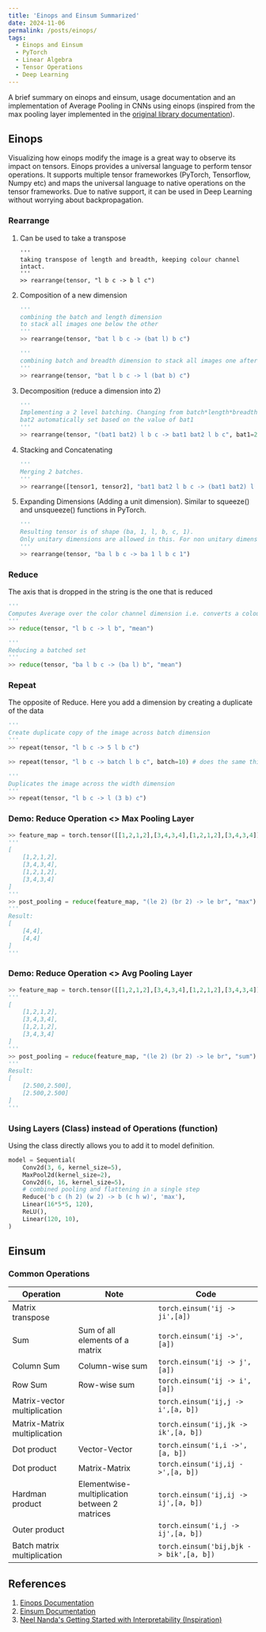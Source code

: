 ```yaml
---
title: 'Einops and Einsum Summarized'
date: 2024-11-06
permalink: /posts/einops/
tags:
  - Einops and Einsum
  - PyTorch
  - Linear Algebra
  - Tensor Operations
  - Deep Learning
---
```


A brief summary on einops and einsum, usage documentation and an implementation of Average Pooling in CNNs using einops (inspired from the max pooling layer implemented in the [original library documentation](https://einops.rocks/2-einops-for-deep-learning/#1d-2d-and-3d-pooling-are-defined-in-a-similar-way)).


## Einops
Visualizing how einops modify the image is a great way to observe its impact on tensors.
Einops provides a universal language to perform tensor operations. It supports multiple tensor frameworkes (PyTorch, Tensorflow, Numpy etc) and maps the universal language to native operations on the tensor frameworks. Due to native support, it can be used in Deep Learning without worrying about backpropagation.
### Rearrange
1. Can be used to take a transpose
    ```
    '''
    taking transpose of length and breadth, keeping colour channel intact.
    '''
    >> rearrange(tensor, "l b c -> b l c")
    ```

2. Composition of a new dimension
    ```python
    '''
    combining the batch and length dimension
    to stack all images one below the other
    '''
    >> rearrange(tensor, "bat l b c -> (bat l) b c")

    '''
    combining batch and breadth dimension to stack all images one after the other from left to right.
    '''
    >> rearrange(tensor, "bat l b c -> l (bat b) c")
    ```

3. Decomposition (reduce a dimension into 2)
    ```python
    '''
    Implementing a 2 level batching. Changing from batch*length*breadth*color to batch1*batch2*length*breadth*color
    bat2 automatically set based on the value of bat1
    '''
    >> rearrange(tensor, "(bat1 bat2) l b c -> bat1 bat2 l b c", bat1=2)
    ```

4. Stacking and Concatenating
    ```python
    '''
    Merging 2 batches.
    '''
    >> rearrange([tensor1, tensor2], "bat1 bat2 l b c -> (bat1 bat2) l b c", bat1=2)
    ```

5. Expanding Dimensions (Adding a unit dimension). Similar to squeeze() and unsqueeze() functions in PyTorch.
    ```python
    '''
    Resulting tensor is of shape (ba, 1, l, b, c, 1).
    Only unitary dimensions are allowed in this. For non unitary dimensions, see repeat()
    '''
    >> rearrange(tensor, "ba l b c -> ba 1 l b c 1")
    ```


### Reduce
The axis that is dropped in the string is the one that is reduced

```python
'''
Computes Average over the color channel dimension i.e. converts a colour image into black-white
'''
>> reduce(tensor, "l b c -> l b", "mean")

'''
Reducing a batched set
'''
>> reduce(tensor, "ba l b c -> (ba l) b", "mean")
```

### Repeat
The opposite of Reduce. Here you add a dimension by creating a duplicate of the data
```python
'''
Create duplicate copy of the image across batch dimension
'''
>> repeat(tensor, "l b c -> 5 l b c")

>> repeat(tensor, "l b c -> batch l b c", batch=10) # does the same thing

'''
Duplicates the image across the width dimension
'''
>> repeat(tensor, "l b c -> l (3 b) c")
```

### Demo: Reduce Operation <> Max Pooling Layer
```python
>> feature_map = torch.tensor([[1,2,1,2],[3,4,3,4],[1,2,1,2],[3,4,3,4]])
'''
[
    [1,2,1,2],
    [3,4,3,4],
    [1,2,1,2],
    [3,4,3,4]
]
'''
>> post_pooling = reduce(feature_map, "(le 2) (br 2) -> le br", "max")
'''
Result:
[
    [4,4],
    [4,4]
]
'''
```

### Demo: Reduce Operation <> Avg Pooling Layer
```python
>> feature_map = torch.tensor([[1,2,1,2],[3,4,3,4],[1,2,1,2],[3,4,3,4]])
'''
[
    [1,2,1,2],
    [3,4,3,4],
    [1,2,1,2],
    [3,4,3,4]
]
'''
>> post_pooling = reduce(feature_map, "(le 2) (br 2) -> le br", "sum") / 4.0
'''
Result:
[
    [2.500,2.500],
    [2.500,2.500]
]
'''
```

### Using Layers (Class) instead of Operations (function)
Using the class directly allows you to add it to model definition.
```python
model = Sequential(
    Conv2d(3, 6, kernel_size=5),
    MaxPool2d(kernel_size=2),
    Conv2d(6, 16, kernel_size=5),
    # combined pooling and flattening in a single step
    Reduce('b c (h 2) (w 2) -> b (c h w)', 'max'), 
    Linear(16*5*5, 120), 
    ReLU(),
    Linear(120, 10), 
)
```

## Einsum

### Common Operations

| Operation    | Note | Code |
| -------- | ------- | ----- |
| Matrix transpose  |     | ```torch.einsum('ij -> ji',[a]) ``` |
| Sum  | Sum of all elements of a matrix     | ```torch.einsum('ij ->',[a]) ``` |
| Column Sum  | Column-wise sum    | ```torch.einsum('ij -> j',[a]) ``` |
| Row Sum  | Row-wise sum    | ```torch.einsum('ij -> i',[a]) ``` |
| Matrix-vector multiplication  |     | ```torch.einsum('ij,j -> i',[a, b]) ``` |
| Matrix-Matrix multiplication  |     | ```torch.einsum('ij,jk -> ik',[a, b]) ``` |
| Dot product  |   Vector-Vector  | ```torch.einsum('i,i ->',[a, b]) ``` |
| Dot product  |   Matrix-Matrix  | ```torch.einsum('ij,ij ->',[a, b]) ``` |
| Hardman product  |   Elementwise-multiplication between 2 matrices  | ```torch.einsum('ij,ij -> ij',[a, b]) ``` |
| Outer product  |    | ```torch.einsum('i,j -> ij',[a, b]) ``` |
| Batch matrix multiplication  |    | ```torch.einsum('bij,bjk -> bik',[a, b]) ``` |



## References
1. [Einops Documentation](https://einops.rocks/)
2. [Einsum Documentation](https://rockt.github.io/2018/04/30/einsum)
3. [Neel Nanda's Getting Started with Interpretability (Inspiration)](https://www.neelnanda.io/mechanistic-interpretability/getting-started)